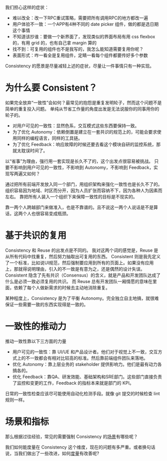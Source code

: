 我们担心这样的症状：

* 难以改全：改一下RPC重试策略，需要把所有调用RPC的地方都改一遍
* 用户体验不一致：一个APP有4种不同的 date picker 组件，做的都是选日期这个事情
* 不知道该抄谁：要做一个新界面了，发现类似的界面布局有用 css flexbox 的，有用 grid 的，也有自己拿 margin 算的
* 找不到：可复用的组件也不是我写的，我怎么能知道需要复用你呢？
* 表面形式：咋一看全是复用组件，定睛一看每个组件都要传好多个参数

Consistency 的愿景是尽量减轻上述的症状，尽量让一件事情只有一种实现。

# 为什么要 Consistent？

如果完全放弃“一致性”会如何？最常见的抱怨是重复发明轮子，然而这个问题不是简单的重复投入问题。
单纯从节省工作量的角度出发是无法说服你的同事用你的轮子的。

* 对用户可见的一致性：显然色系，交互模式这些东西要保持一致。
* 为了优化 Autonomy：依赖倒置是建立在一套共识的规范上的，可能会要求使用同样的编程语言，同样的工具链。
* 为了优化 Feedback：响应故障的时候还要去看这个模块自研的监控系统，那就太耽误时间了。

以“省事”为理由，强行用一套实现是长久不了的，这个出发点很容易被挑战。
只要不影响到用户可见的一致性，不影响到 Autonomy，不影响到 Feedback，实现写两遍又如何？

通过把所有前端开发放入同一个部门，用组织架构来强化一致性也是长久不了的。
组织容易因为地域、时区而分开，因为人员扩张而容纳不下，因为各种人为因素而左右。
靠把所有人装入一个组织下来保障一致性的目标是不现实的。

靠一两个人跨越部门来做准入，也是不靠谱的。且不说这一两个人说话是不是算话，这两个人也很容易变成瓶颈。

# 基于共识的复用

Consistency 和 Reuse 的出发点是不同的。
我对这两个词的感觉是，Reuse 是从所有代码中找重复，然后努力抽取出可复用的东西。
Consistent 则是我先定义了一个标准，比如说UI规范，然后强制要应用到所有的页面上。如果没有应用上，那就得说明理由，引入的不一致是有意为之，还是偶然的设计失误。
Consistent 隐含了先有共识（Consensus）的含义，就是产品和开发团队达成了什么是必须一致必须复用的共识。
而 Reuse 总有开发团队一厢情愿的意味在里面，依赖了每个人做新需求的时候去主动地消除重复。

某种程度上，Consistency 是为了平衡 Autonomy。完全独立自主地搞，就很难保证一些需要一致的东西实现得是一致的。

# 一致性的推动力

推动一致性靠以下三方面的力量

* 用户可见的一致性：靠 UI/UE 和产品设计者。他们对于视觉上不一致，交互方式上的不一致都会有相对比较高的标准。然后靠前端组件团队来落地。
* 优化 Autonomy：靠上层业务的 stakeholder 提供影响力。他们是最有动力各搞各的。
* 优化 Feedback：靠QA、研发效能、基础架构和SRE部门。这些部门直接负责了监控和变更的工作，Feedback 的指标本来就是部门的 KPI。

日常的一致性检查应该尽可能使用自动化检测手段。就像 git 提交的时候检查 lint 规则一样。

# 场景和指标

那么根据过往经验，常见的需要强制 Consistency 的[场景](./Scenario/README.md)有哪些呢？

我们如何能度量在 Consistency 这个维度，现在的问题有多严重。或者换句话说，当我们做出了一些改进，如何[度量](./ConsistencyMetrics.md)有改善呢?